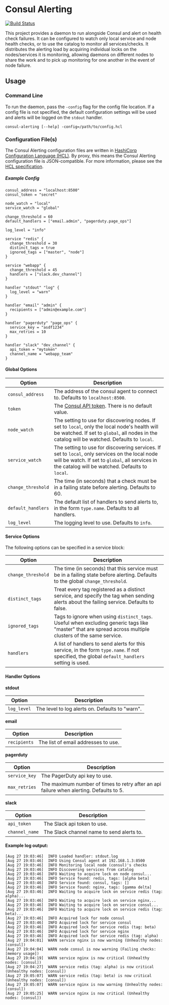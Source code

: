 Consul Alerting
================
[![Build Status](https://travis-ci.org/kyhavlov/consul-alerting.svg?branch=master)](https://travis-ci.org/kyhavlov/consul-alerting)

This project provides a daemon to run alongside Consul and alert on health check failures. It can be configured to watch only local service and node health checks, or to use the catalog to monitor all services/checks. It distributes the alerting load by acquiring individual locks on the nodes/services it is monitoring, allowing daemons on different nodes to share the work and to pick up monitoring for one another in the event of node failure.

Usage
-----

### Command Line
To run the daemon, pass the `-config` flag for the config file location. If a config file is not specified, the default configuration settings will be used and alerts will be logged on the `stdout` handler.

`consul-alerting [--help] -config=/path/to/config.hcl`

### Configuration File(s)
The Consul Alerting configuration files are written in [HashiCorp Configuration Language (HCL)][HCL]. By proxy, this means the Consul Alerting configuration file is JSON-compatible. For more information, please see the [HCL specification][HCL].

##### Example Config
```hcl
consul_address = "localhost:8500"
consul_token = "secret"

node_watch = "local"
service_watch = "global"

change_threshold = 60
default_handlers = ["email.admin", "pagerduty.page_ops"]

log_level = "info"

service "redis" {
  change_threshold = 30
  distinct_tags = true
  ignored_tags = ["master", "node"]
}

service "webapp" {
  change_threshold = 45
  handlers = ["slack.dev_channel"]
}

handler "stdout" "log" {
  log_level = "warn"
}

handler "email" "admin" {
  recipients = ["admin@example.com"]
}

handler "pagerduty" "page_ops" {
  service_key = "asdf1234"
  max_retries = 10
}

handler "slack" "dev_channel" {
  api_token = "mytoken"
  channel_name = "webapp_team"
}
```

#### Global Options

|       Option       | Description |
| ------------------ |------------ |
| `consul_address`   | The address of the consul agent to connect to. Defaults to `localhost:8500`.
| `token`            | The [Consul API token][Consul ACLs]. There is no default value.
| `node_watch`       | The setting to use for discovering nodes. If set to `local`, only the local node's health will be watched. If set to `global`, all nodes in the catalog will be watched. Defaults to `local`.
| `service_watch`    | The setting to use for discovering services. If set to `local`, only services on the local node will be watch. If set to `global`, all services in the catalog will be watched. Defaults to `local`.
| `change_threshold` | The time (in seconds) that a check must be in a failing state before alerting. Defaults to 60.
| `default_handlers` | The default list of handlers to send alerts to, in the form `type.name`. Defaults to all handlers.
| `log_level`        | The logging level to use. Defaults to `info`.

#### Service Options
The following options can be specified in a service block:

|       Option       | Description |
| ------------------ |------------ |
| `change_threshold` | The time (in seconds) that this service must be in a failing state before alerting. Defaults to the global `change_threshold`.
| `distinct_tags`    | Treat every tag registered as a distinct service, and specify the tag when sending alerts about the failing service. Defaults to false.
| `ignored_tags`     | Tags to ignore when using `distinct_tags`. Useful when excluding generic tags like "master" that are spread across multiple clusters of the same service.
| `handlers`         | A list of handlers to send alerts for this service, in the form `type.name`. If not specified, the global `default_handlers` setting is used.

#### Handler Options
**stdout**

|       Option       | Description |
| ------------------ |------------ |
| `log_level`        | The level to log alerts on. Defaults to "warn".

**email**

|       Option       | Description |
| ------------------ |------------ |
| `recipients`       | The list of email addresses to use.

**pagerduty**

|       Option       | Description |
| ------------------ |------------ |
| `service_key`      | The PagerDuty api key to use.
| `max_retries`      | The maximum number of times to retry after an api failure when alerting. Defaults to 5.

**slack**

|       Option       | Description |
| ------------------ |------------ |
| `api_token`        | The Slack api token to use.
| `channel_name`     | The Slack channel name to send alerts to.

#### Example log output:
```
[Aug 27 19:03:46]  INFO Loaded handler: stdout.log
[Aug 27 19:03:46]  INFO Using Consul agent at 192.168.1.3:8500
[Aug 27 19:03:46]  INFO Monitoring local node (consul)'s checks
[Aug 27 19:03:46]  INFO Discovering services from catalog
[Aug 27 19:03:46]  INFO Waiting to acquire lock on node consul...
[Aug 27 19:03:46]  INFO Service found: redis, tags: [alpha beta]
[Aug 27 19:03:46]  INFO Service found: consul, tags: []
[Aug 27 19:03:46]  INFO Service found: nginx, tags: [gamma delta]
[Aug 27 19:03:46]  INFO Waiting to acquire lock on service redis (tag: alpha)...
[Aug 27 19:03:46]  INFO Waiting to acquire lock on service nginx...
[Aug 27 19:03:46]  INFO Waiting to acquire lock on service consul...
[Aug 27 19:03:46]  INFO Waiting to acquire lock on service redis (tag: beta)...
[Aug 27 19:03:46]  INFO Acquired lock for node consul
[Aug 27 19:03:46]  INFO Acquired lock for service consul
[Aug 27 19:03:46]  INFO Acquired lock for service redis (tag: beta)
[Aug 27 19:03:46]  INFO Acquired lock for service nginx
[Aug 27 19:03:46]  INFO Acquired lock for service redis (tag: alpha)
[Aug 27 19:04:01]  WARN service nginx is now warning (Unhealthy nodes: [consul])
[Aug 27 19:04:04]  WARN node consul is now warning (Failing checks: [memory usage])
[Aug 27 19:04:19]  WARN service nginx is now critical (Unhealthy nodes: [consul])
[Aug 27 19:04:27]  WARN service redis (tag: alpha) is now critical (Unhealthy nodes: [consul])
[Aug 27 19:05:07]  WARN service redis (tag: beta) is now critical (Unhealthy nodes: [consul])
[Aug 27 19:05:07]  WARN service nginx is now warning (Unhealthy nodes: [consul])
[Aug 27 19:05:25]  WARN service nginx is now critical (Unhealthy nodes: [consul])
```

[HCL]: https://github.com/hashicorp/hcl "HashiCorp Configuration Language (HCL)"
[Consul ACLs]: https://www.consul.io/docs/internals/acl.html "Consul ACLs"
